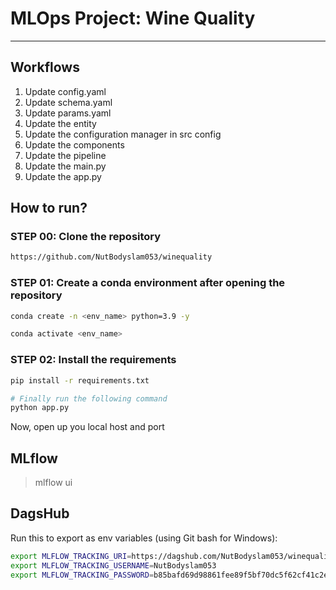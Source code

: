 # MLOps Project: Wine Quality
---
## Workflows
1. Update config.yaml
2. Update schema.yaml
3. Update params.yaml
4. Update the entity
5. Update the configuration manager in src config
6. Update the components
7. Update the pipeline 
8. Update the main.py
9. Update the app.py

## How to run?
### STEP 00: Clone the repository
```bash
https://github.com/NutBodyslam053/winequality
```
### STEP 01: Create a conda environment after opening the repository
```bash
conda create -n <env_name> python=3.9 -y
```
```bash
conda activate <env_name>
```

### STEP 02: Install the requirements
```bash
pip install -r requirements.txt
```
```bash
# Finally run the following command
python app.py
```
Now, open up you local host and port

## MLflow
> mlflow ui

## DagsHub
Run this to export as env variables (using Git bash for Windows):
```bash
export MLFLOW_TRACKING_URI=https://dagshub.com/NutBodyslam053/winequality.mlflow
export MLFLOW_TRACKING_USERNAME=NutBodyslam053
export MLFLOW_TRACKING_PASSWORD=b85bafd69d98861fee89f5bf70dc5f62cf41c2e5
```